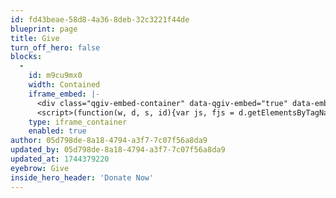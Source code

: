 ```yaml
---
id: fd43beae-58d8-4a36-8deb-32c3221f44de
blueprint: page
title: Give
turn_off_hero: false
blocks:
  -
    id: m9cu9mx0
    width: Contained
    iframe_embed: |-
      <div class="qgiv-embed-container" data-qgiv-embed="true" data-embed-id="79364" data-embed="https://secure.qgiv.com/for/greenvillecenterforcreativearts/embed/79364/" data-width="630"></div>
      <script>(function(w, d, s, id){var js, fjs = d.getElementsByTagName(s)[0];if (d.getElementById(id)) return;js = d.createElement(s); js.id = id;js.src = "https://secure.qgiv.com/resources/core/js/embed.js";fjs.parentNode.insertBefore(js, fjs);})(window, document, 'script', 'qgiv-embedjs');</script>
    type: iframe_container
    enabled: true
author: 05d798de-8a18-4794-a3f7-7c07f56a8da9
updated_by: 05d798de-8a18-4794-a3f7-7c07f56a8da9
updated_at: 1744379220
eyebrow: Give
inside_hero_header: 'Donate Now'
---
```

